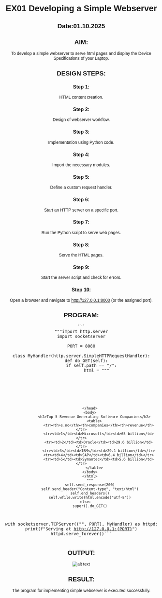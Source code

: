 # EX01 Developing a Simple Webserver
## Date:01.10.2025

## AIM:
To develop a simple webserver to serve html pages and display the Device Specifications of your Laptop.

## DESIGN STEPS:
### Step 1: 
HTML content creation.

### Step 2:
Design of webserver workflow.

### Step 3:
Implementation using Python code.

### Step 4:
Import the necessary modules.

### Step 5:
Define a custom request handler.

### Step 6:
Start an HTTP server on a specific port.

### Step 7:
Run the Python script to serve web pages.

### Step 8:
Serve the HTML pages.

### Step 9:
Start the server script and check for errors.

### Step 10:
Open a browser and navigate to http://127.0.0.1:8000 (or the assigned port).

## PROGRAM:
<pre>
```
"""import http.server
import socketserver

PORT = 8080

class MyHandler(http.server.SimpleHTTPRequestHandler):
    def do_GET(self):
        if self.path == "/":
            html = """
            <!DOCTYPE html>
            <html>
            <head>
                <title>Top 5 Revenue Generating Software Companies</title>
                <style>
                    body { font-family: Arial, sans-serif; text-align: center; margin-top: 30px; }
                    table { border-collapse: collapse; margin: auto; width: 60%; }
                    th, td { border: 1px solid black; padding: 10px; text-align: center; }
                    th { background-color: #d9d9d9; }
                </style>
            </head>
            <body>
                <h2>Top 5 Revenue Generating Software Companies</h2>
                <table>
                    <tr><th>s.no</th><th>companies</th><th>revenue</th></tr>
                    <tr><td>1</td><td>Microsoft</td><td>65 billion</td></tr>
                    <tr><td>2</td><td>Oracle</td><td>29.6 billion</td></tr>
                    <tr><td>3</td><td>IBM</td><td>29.1 billion</td></tr>
                    <tr><td>4</td><td>SAP</td><td>6.4 billion</td></tr>
                    <tr><td>5</td><td>Symantec</td><td>5.6 billion</td></tr>
                </table>
            </body>
            </html>
            """
            self.send_response(200)
            self.send_header("Content-type", "text/html")
            self.end_headers()
            self.wfile.write(html.encode("utf-8"))
        else:
            super().do_GET()

with socketserver.TCPServer(("", PORT), MyHandler) as httpd:
    print(f"Serving at http://127.0.0.1:{PORT}")
    httpd.serve_forever()```</pre>
## OUTPUT:
![alt text](<Screenshot (19).png>)
## RESULT:
The program for implementing simple webserver is executed successfully.
